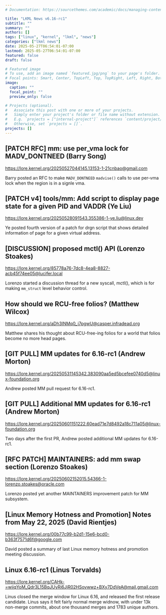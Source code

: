 ```yaml
---
# Documentation: https://sourcethemes.com/academic/docs/managing-content/

title: "LKML News v6.16-rc1"
subtitle: ""
summary: ""
authors: []
tags: ["linux", "kernel", "lkml", "news"]
categories: ["lkml news"]
date: 2025-05-27T06:54:01-07:00
lastmod: 2025-05-27T06:54:01-07:00
featured: false
draft: false

# Featured image
# To use, add an image named `featured.jpg/png` to your page's folder.
# Focal points: Smart, Center, TopLeft, Top, TopRight, Left, Right, BottomLeft, Bottom, BottomRight.
image:
  caption: ""
  focal_point: ""
  preview_only: false

# Projects (optional).
#   Associate this post with one or more of your projects.
#   Simply enter your project's folder or file name without extension.
#   E.g. `projects = ["internal-project"]` references `content/project/deep-learning/index.md`.
#   Otherwise, set `projects = []`.
projects: []
---
```


[PATCH RFC] mm: use per_vma lock for MADV_DONTNEED (Barry Song)
---------------------------------------------------------------

https://lore.kernel.org/20250527044145.13153-1-21cnbao@gmail.com

Barry posted an RFC to make `MADV_DONTNEED` `madvise()` calls to use per-vma
lock when the region is in a signle vma.


[PATCH v4] tools/mm: Add script to display page state for a given PID and VADDR (Ye Liu)
----------------------------------------------------------------------------------------

https://lore.kernel.org/20250528091543.355386-1-ye.liu@linux.dev

Ye posted fourth version of a patch for drgn script that shows detailed
information of page for a given virtual address.


[DISCUSSION] proposed mctl() API (Lorenzo Stoakes)
--------------------------------------------------

https://lore.kernel.org/85778a76-7dc8-4ea8-8827-acb45f74ee05@lucifer.local

Lorenzo started a discussion thread for a new syscall, mctl(), which is for
making `mm_struct` level behavior control.


How should we RCU-free folios? (Matthew Wilcox)
-----------------------------------------------

https://lore.kernel.org/aDh3INMq0_j7pgwU@casper.infradead.org

Matthew shares his thought about RCU-free-ing folios for a world that folios
become no more head pages.


[GIT PULL] MM updates for 6.16-rc1 (Andrew Morton)
--------------------------------------------------

https://lore.kernel.org/20250531145342.383090aa5ed5bcefee0740d5@linux-foundation.org

Andrew posted MM pull request for 6.16-rc1.


[GIT PULL] Additional MM updates for 6.16-rc1 (Andrew Morton)
-------------------------------------------------------------

https://lore.kernel.org/20250601151222.60ead71e7d8492a18c711a05@linux-foundation.org

Two days after the first PR, Andrew posted additional MM updates for 6.16-rc1.


[RFC PATCH] MAINTAINERS: add mm swap section (Lorenzo Stoakes)
--------------------------------------------------------------

https://lore.kernel.org/20250602152015.54366-1-lorenzo.stoakes@oracle.com

Lorenzo posted yet another MAINTAINERS improvement patch for MM subsystem.


[Linux Memory Hotness and Promotion] Notes from May 22, 2025 (David Rientjes)
-----------------------------------------------------------------------------

https://lore.kernel.org/00b77c99-b2d1-15e6-bcd0-b363f7571d6f@google.com

David posted a summary of last Linux memory hotness and promotion meeting
discussion.


Linux 6.16-rc1 (Linus Torvalds)
-------------------------------

https://lore.kernel.org/CAHk-=wiiqYoM_Qdr3L15BqJUyRi6JjR02HSovwwz+BXy7DdVeA@mail.gmail.com

Linus closed the merge window for Linux 6.16, and released the first release
candidate.  Linus says it felt fairly normal merge widnow, with under 13k
non-merge commits, about one thousand merges and 1783 unique authors.
